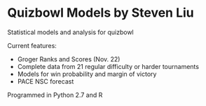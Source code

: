 # Quizbowl Models by Steven Liu
Statistical models and analysis for quizbowl

Current features:
* Groger Ranks and Scores (Nov. 22)
* Complete data from 21 regular difficulty or harder tournaments
* Models for win probability and margin of victory
* PACE NSC forecast

Programmed in Python 2.7 and R
